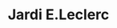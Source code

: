 ---
title: "Jardi E.Leclerc"
url: /longeville-en-barrois/jardi-e-leclerc/
shop: centre de jardinage
---